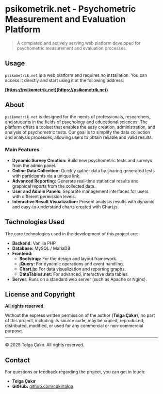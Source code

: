 # psikometrik.net - Psychometric Measurement and Evaluation Platform

> A completed and actively serving web platform developed for psychometric measurement and evaluation processes.

## Usage

`psikometrik.net` is a web platform and requires no installation. You can access it directly and start using it at the following address:

**[https://psikometrik.net](https://psikometrik.net)**

## About

`psikometrik.net` is designed for the needs of professionals, researchers, and students in the fields of psychology and educational sciences. The platform offers a toolset that enables the easy creation, administration, and analysis of psychometric tests. Our goal is to simplify the data collection and analysis processes, allowing users to obtain reliable and valid results.

### Main Features
* **Dynamic Survey Creation:** Build new psychometric tests and surveys from the admin panel.
* **Online Data Collection:** Quickly gather data by sharing generated tests with participants via a unique link.
* **Advanced Reporting:** Generate real-time statistical results and graphical reports from the collected data.
* **User and Admin Panels:** Separate management interfaces for users with different permission levels.
* **Interactive Result Visualization:** Present analysis results with dynamic and easy-to-understand charts created with Chart.js.

## Technologies Used

The core technologies used in the development of this project are:

* **Backend:** Vanilla PHP
* **Database:** MySQL / MariaDB
* **Frontend:**
    * **Bootstrap:** For the design and layout framework.
    * **jQuery:** For dynamic operations and event handling.
    * **Chart.js:** For data visualization and reporting graphs.
    * **DataTables.net:** For advanced, interactive data tables.
* **Server:** Runs on a standard web server (such as Apache or Nginx).

## License and Copyright

**All rights reserved.**

Without the express written permission of the author (**Tolga Çakır**), no part of this project, including its source code, may be copied, reproduced, distributed, modified, or used for any commercial or non-commercial purpose.

---
© 2025 Tolga Çakır. All rights reserved.

## Contact

For questions or feedback regarding the project, you can get in touch:

* **Tolga Çakır**
* **GitHub:** [github.com/cakirtolga](https://github.com/cakirtolga)

